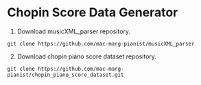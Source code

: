 # Chopin Score Data Generator


1. Download musicXML_parser repository.

```
git clone https://github.com/mac-marg-pianist/musicXML_parser
```

2. Download chopin piano score dataset repository.
```
git clone https://github.com/mac-marg-pianist/chopin_piano_score_dataset.git
```